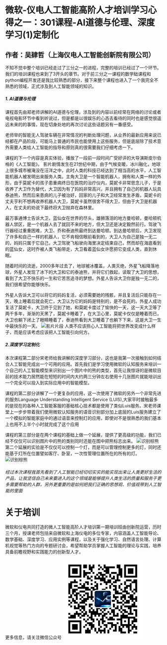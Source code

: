 # 微软-仪电人工智能高阶人才培训学习心得之一：301课程-AI道德与伦理、深度学习(1)定制化
## 作者：吴肄哲（上海仪电人工智能创新院有限公司）

不知不觉中整个培训已经走过了三分之一的进程，完整的培训已经过了一个环节。我们的培训课程也来到了3开头的章节。对于前三分之一课程的数学础课程和python编程开发还是我比较熟悉的部分，接下来整个课程也进入了一个我完全不熟悉的领域，正式涉及到人工智能领域的知识。  
##### 1. AI道德与伦理
课程首先由郑老师讲解的AI道德与伦理，涉及到的内容以前经常在网络的讨论或者电视电影环节中看到听说过，但是都是以很娱乐的心态去看待的同时也是感觉很遥远未来的的事情，现在切身处地的再次讨论这些话题另有一番感受。  

  老师举的智能无人驾驶车辆在非常情况的判断处理问题，从业界的最新应用来说已经都在产品阶段，可能马上普通的市民也能使用上这些服务，但是底层除了技术意外需要人类给人工智能的指导和原则真的很需要我们仔细考虑一下。  

  课程的下一个内容是真实体验，播放了一段前一段时间广受好评的大导演斯皮尔伯格的《人工智能》。
  影片剧情发生在21世纪中期，由于气候变暖，冰川融化，地球上很多城市被淹没在汪洋之中，此时人类的科技已经达到了相当高的水平，人工智能机器人被发明出来服务人类。主角大卫是一个智能机器人，拥有和人类一样的外形，由于莫妮卡的孩子患重病终日在医院的治疗仪内，莫妮卡非常思念儿子，于是收养了大卫作为替代，大卫因为有了妈妈非常高兴，并且拥有了自己的机器人玩具泰迪熊，然而后来患病的儿子被治好，回家的儿子和大卫经常发生矛盾，莫妮卡的丈夫亨利不想再收养机器人大卫，莫妮卡虽然很舍不得大卫，但由于大卫是机器人，在丈夫的劝说下最终将大卫抛弃在森林里。  

  最万事通博士告诉大卫，蓝仙女在世界的尽头，雄狮落泪的地方曼哈顿，曼哈顿机器人禁区，是一个机器人去了就回不来的地方，但大卫还是决定毅然前行。驾驶飞行器经过重重困难，大卫、乔和泰迪熊最终到达曼哈顿。到达曼哈顿后，大卫发现了许多和自己一样的机器人，它不肯相信眼前看到的，大卫人为自己是独一无二的，妈妈只属于它自己，大卫驾驶飞船驶向海里决定结束自己，然而却在海底看到的蓝仙女，这时乔被人类飞船带走，大卫看着蓝仙女许愿把它变成人类，直到休眠。     

  随着时间的流逝，2000多年过去了，地球被冰覆盖，人类灭绝，外星飞船降落地球，外星人发现了冰下的大卫和它的泰迪熊，并将它们救起，读取了大卫的思想，看到了大卫不快乐的一生和它苦苦追寻的梦想。外星人告诉大卫你是独一无二的，我们很希望你能够快乐。      

  外星人告诉大卫可以将它的妈妈复活，必须需要她的残骸，并且复活后只能存在一天，晚上睡着后就会死亡，大卫认为它的妈妈是特别的，是不会死的。外星人成功复活了莫妮卡，大卫终于见到了她，和莫妮卡度过了愉快的一天，这一天大卫等了两千多年，渐渐的天黑了，莫妮卡睡着了，在大卫心里，莫妮卡仅仅是睡着而已，大卫也躺下闭上了眼睛睡着了，泰迪熊看到大卫睡着了也躺下下来，这是大卫一生中最快乐的一天。
![影片片段](https://upload-images.jianshu.io/upload_images/13603578-489339ba3c623b5e?imageMogr2/auto-orient/strip%7CimageView2/2/w/640/format/webp)
人类不应该担心人工智能将把世界改变成什么样子，而是应该考虑应该把人工智能引向何方。
##### 2.深度学习定制化
本次课程第二部分宋老师给我讲解的深度学习部分，这也是我第一次接触到如何结合人工智能完成出一个可用的应用。首先我们是学习使用微软的认知服务来培训一个自己的人工智能模型来识别出一个图片中的熊的类型，首先让我惊讶的是微软目前的技术能力居然能在短短的时间内大约两三分钟左右使用十几张图片就能培训出一个完全可以投入到实际应用中的智能模型。     

课程的第二部分讲解了一个更复杂的应用，这一次使用了微软的另外一个非常先进的服务Language Understanding Intelligent Service (LUIS),大家平时接触最多的是现在的各种人工智能客服的基础核心技术都是使用了类似Luis服务。宋老师课堂上一步步带着我们使用微软认知服务的语音识别部分加上底层的Luis服务建立了一个模拟的智能家庭中的通过语音来控制灯的应用，即使对不是很熟悉的我们基本上也用不上半个小时就完成了这个应用       

课程的第三部分是在两个课程的基础上做一个延展，提供了更高级的功能，我们已经不仅仅可以识别图片中的熊的类别同时还能在图中把熊标志出来。
![识别棕熊](https://raw.githubusercontent.com/yizhew/2019-assignments/master/lesson-04/lesson04-HW-wuyizhe/%E6%A3%95%E7%86%8A%E6%A3%80%E6%B5%8B.PNG)  
第二个延展的实验是不仅仅可以控制一个灯，而是可以管理控制更多的灯，同时还能基于灯所在位置譬如客厅、卧室，一次性管理位置所在的所有的灯。
![识别棕熊](https://github.com/yizhew/2019-assignments/blob/master/lesson-04/lesson04-HW-wuyizhe/%E5%85%A8%E9%83%A8.PNG?raw=true)  
###### 经过本次课程我首先看到了人工智能已经切切实实的能实现出来让人类更好生活的产品，让我坚信自己未来要进入的这个领域是能够提升人类生活的质量和服务于更多需要帮助的人群，另外更重要的是如何把我们正确的思想观、价值观带到人工智能的里面

# 关于培训
微软和仪电共同打造的微人工智能高阶人才培训第一期培训班由创新院运营，历时三个月，授课老师包括来自微软和上海仪电的多位专家，内容涵盖人工智能导论、数学基础、深度学习、应用实例等课程，以及关于强化学习、自然语言处理、计算机视觉等热门方向的专题研讨会，希望帮助学员掌握人工智能的理论与实践，培养具备前瞻视野和实践能力的创新型人才。  


更多信息，请关注微信公众号
![二维码](./image/barcode.jpg)
